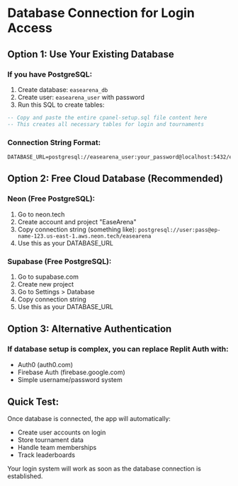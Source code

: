 # Database Connection for Login Access

## Option 1: Use Your Existing Database

### If you have PostgreSQL:
1. Create database: `easearena_db`
2. Create user: `easearena_user` with password
3. Run this SQL to create tables:

```sql
-- Copy and paste the entire cpanel-setup.sql file content here
-- This creates all necessary tables for login and tournaments
```

### Connection String Format:
```
DATABASE_URL=postgresql://easearena_user:your_password@localhost:5432/easearena_db
```

## Option 2: Free Cloud Database (Recommended)

### Neon (Free PostgreSQL):
1. Go to neon.tech
2. Create account and project "EaseArena" 
3. Copy connection string (something like):
   `postgresql://user:pass@ep-name-123.us-east-1.aws.neon.tech/easearena`
4. Use this as your DATABASE_URL

### Supabase (Free PostgreSQL):
1. Go to supabase.com
2. Create new project
3. Go to Settings > Database
4. Copy connection string
5. Use this as your DATABASE_URL

## Option 3: Alternative Authentication

### If database setup is complex, you can replace Replit Auth with:
- Auth0 (auth0.com)
- Firebase Auth (firebase.google.com)
- Simple username/password system

## Quick Test:
Once database is connected, the app will automatically:
- Create user accounts on login
- Store tournament data
- Handle team memberships
- Track leaderboards

Your login system will work as soon as the database connection is established.